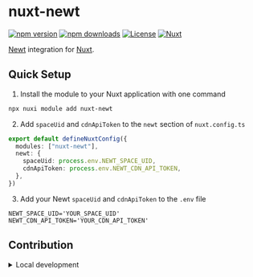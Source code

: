 # nuxt-newt

[![npm version][npm-version-src]][npm-version-href]
[![npm downloads][npm-downloads-src]][npm-downloads-href]
[![License][license-src]][license-href]
[![Nuxt][nuxt-src]][nuxt-href]

[Newt](https://www.newt.so/) integration for [Nuxt](https://nuxt.com/).

## Quick Setup

1. Install the module to your Nuxt application with one command

```bash
npx nuxi module add nuxt-newt
```

2. Add `spaceUid` and `cdnApiToken` to the `newt` section of `nuxt.config.ts`

```ts
export default defineNuxtConfig({
  modules: ["nuxt-newt"],
  newt: {
    spaceUid: process.env.NEWT_SPACE_UID,
    cdnApiToken: process.env.NEWT_CDN_API_TOKEN,
  },
})
```

3. Add your Newt `spaceUid` and `cdnApiToken` to the `.env` file

```.env
NEWT_SPACE_UID='YOUR_SPACE_UID'
NEWT_CDN_API_TOKEN='YOUR_CDN_API_TOKEN'
```

## Contribution

<details>
  <summary>Local development</summary>
  
  ```bash
  # Install dependencies
  npm install
  
  # Generate type stubs
  npm run dev:prepare
  
  # Develop with the playground
  npm run dev
  
  # Build the playground
  npm run dev:build
  
  # Run ESLint
  npm run lint
  
  # Run Vitest
  npm run test
  npm run test:watch
  
  # Release new version
  npm run release
  ```

</details>

<!-- Badges -->

[npm-version-src]: https://img.shields.io/npm/v/nuxt-newt/latest.svg?style=flat&colorA=020420&colorB=00DC82
[npm-version-href]: https://npmjs.com/package/nuxt-newt
[npm-downloads-src]: https://img.shields.io/npm/dm/nuxt-newt.svg?style=flat&colorA=020420&colorB=00DC82
[npm-downloads-href]: https://npmjs.com/package/nuxt-newt
[license-src]: https://img.shields.io/npm/l/nuxt-newt.svg?style=flat&colorA=020420&colorB=00DC82
[license-href]: https://npmjs.com/package/nuxt-newt
[nuxt-src]: https://img.shields.io/badge/Nuxt-020420?logo=nuxt.js
[nuxt-href]: https://nuxt.com
